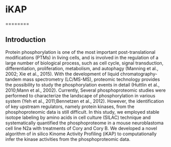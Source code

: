 # iKAP
========

Introduction
------------
Protein phosphorylation is one of the most important post-translational modifications (PTMs) in living cells, and is involved in the regulation of a large number of biological process, such as cell cycle, signal transduction, differentiation, proliferation, metabolism, and autophagy (Manning et al., 2002; Xie et al., 2015). With the development of liquid chromatography-tandem mass spectrometry (LC/MS-MS), proteomic technology provides the possibility to study the phosphorylation events in detail (Huttlin et al., 2010;Mann et al., 2002). Currently, Several phosphoproteomic studies were performed to characterize the landscape of phosphorylation in various system (Yeh et al., 2011;Bennetzen et al., 2012). However, the identification of key upstream regulators, namely protein kinases, from the phosphoproteomic data is still difficult. In this study, we employed stable isotope labeling by amino acids in cell culture (SILAC) technique and systematically quantified the phosphoproteome in a mouse neuroblastoma cell line N2a with treatments of Cory and Cory B. We developed a novel algorithm of in silico Kinome Activity Profiling (iKAP) to computationally infer the kinase activities from the phosphoproteomic data.
